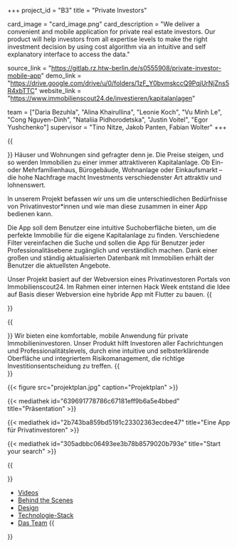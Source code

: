 +++
project_id = "B3"
title = "Private Investors"

card_image = "card_image.png"
card_description = "We deliver a convenient and mobile application for private real estate investors.  Our product will help investors from all expertise levels to make the right investment decision by using cost algorithm via an intuitive and self explanatory interface to access the data."

source_link = "https://gitlab.rz.htw-berlin.de/s0555908/private-investor-mobile-app"
demo_link = "https://drive.google.com/drive/u/0/folders/1zF_Y0bvmskccQ9PqjUrNjZns5R4xbTTC"
website_link = "https://www.immobilienscout24.de/investieren/kapitalanlagen"

team = ["Daria Bezuhla", "Alina Khairullina", "Leonie Koch", "Vu Minh Le", "Cong Nguyen-Dinh", "Nataliia Pidhorodetska", "Justin Voitel", "Egor Yushchenko"]
supervisor = "Tino Nitze, Jakob Panten, Fabian Wolter"
+++

{{<section title="Idee">}}
Häuser und Wohnungen sind gefragter denn je. Die Preise steigen, und so werden Immobilien zu einer immer attraktiveren Kapitalanlage. Ob Ein- oder Mehrfamilienhaus, Bürogebäude, Wohnanlage oder Einkaufsmarkt – die hohe Nachfrage macht Investments verschiedenster Art attraktiv und lohnenswert.

In unserem Projekt befassen wir uns um die unterschiedlichen Bedürfnisse von Privatinvestor\*innen und wie man diese zusammen in einer App bedienen kann.

Die App soll dem Benutzer eine intuitive Suchoberfläche bieten, um die perfekte Immobilie für die eigene Kapitalanlage zu finden. Verschiedene Filter vereinfachen die Suche und sollen die App für Benutzer jeder Professionalitäsebene zugänglich und verständlich machen. Dank einer großen und ständig aktualisierten Datenbank mit Immobilien erhält der Benutzer die aktuellsten Angebote.

Unser Projekt basiert auf der Webversion eines Privatinvestoren Portals von Immobilienscout24. Im Rahmen einer internen Hack Week entstand die Idee auf Basis dieser Webversion eine hybride App mit Flutter zu bauen.
{{</section>}}

{{<section title="Vision">}}
Wir bieten eine komfortable, mobile Anwendung für private Immobilieninvestoren. Unser Produkt hilft Investoren aller Fachrichtungen und Professionalitätslevels, durch eine intuitive und selbsterklärende Oberfläche und integriertem Risikomanagement, die richtige Investitionsentscheidung zu treffen.
{{</section>}}

{{< figure src="projektplan.jpg" caption="Projektplan" >}}

{{< mediathek id="639691778786c67181eff9b6a5e4bbed" title="Präsentation" >}}

{{< mediathek id="2b743ba859bd5191c23302363ecdee47" title="Eine App für Privatinvestoren" >}}

{{< mediathek id="305adbbc06493ee3b78b8579020b793e" title="Start your search" >}}

{{<section title="Weitere Inhalte">}}
- [Videos](videos)
- [Behind the Scenes](fotos)
- [Design](design)
- [Technologie-Stack](techstack)
- [Das Team](dasteam)
{{</section>}}
